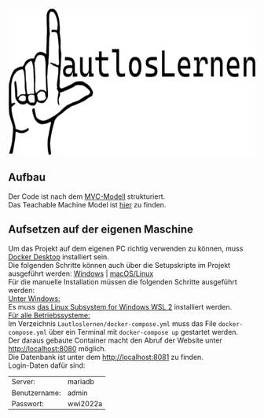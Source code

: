 <img src="Lautloslernen/htdocs/img/LogoLtransparent.png" alt="LautlosLernen Logo" height="300" width="700" />

## Aufbau
Der Code ist nach dem [MVC-Modell](https://en.wikipedia.org/wiki/Model%E2%80%93view%E2%80%93controller) strukturiert. <br>
Das Teachable Machine Model ist [hier](Lautloslernen/htdocs/views/learning/default.php) zu finden.

## Aufsetzen auf der eigenen Maschine
Um das Projekt auf dem eigenen PC richtig verwenden zu können, muss [Docker Desktop](https://www.docker.com/products/docker-desktop/) installiert sein.<br>
Die folgenden Schritte können auch über die Setupskripte im Projekt ausgeführt werden: [Windows](Lautloslernen/setup.bat) | [macOS/Linux](Lautloslernen/setup.sh)<br>
Für die manuelle Installation müssen die folgenden Schritte ausgeführt werden:<br>
<ins>Unter Windows:</ins><br>
Es muss [das Linux Subsystem for Windows WSL 2](https://learn.microsoft.com/de-de/windows/wsl/install) installiert werden.<br>
<ins>Für alle Betriebssysteme:</ins><br>
Im Verzeichnis `Lautloslernen/docker-compose.yml` muss das File `docker-compose.yml` über ein Terminal mit ```docker-compose up``` gestartet werden.<br>
Der daraus gebaute Container macht den Abruf der Website unter [http://localhost:8080](http://localhost:8080) möglich.<br>
Die Datenbank ist unter dem [http://localhost:8081](http://localhost:8081) zu finden.<br>
Login-Daten dafür sind:
<table>
  <tr>
    <td>Server:</td>
    <td>mariadb</td>
  </tr>
  <tr>
    <td>Benutzername:</td>
    <td>admin</td>
  </tr>
  <tr>
    <td>Passwort:</td>
    <td>wwi2022a</td>
  </tr>
</table>
